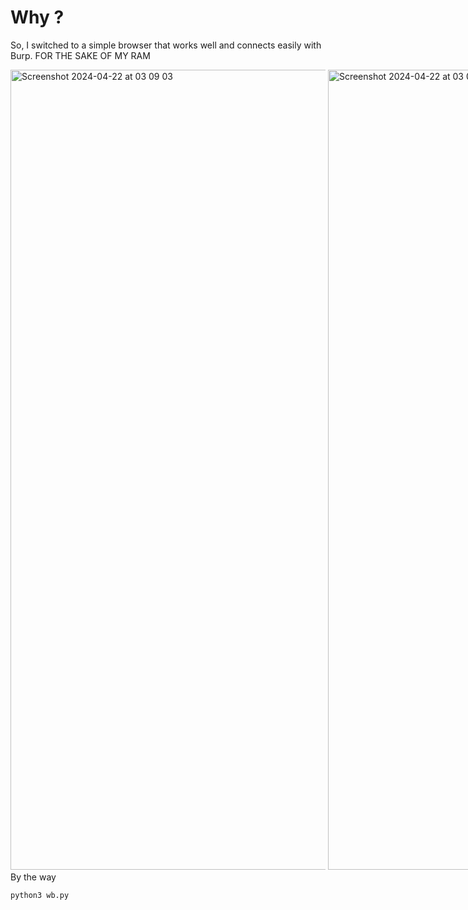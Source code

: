 # Why ?
So, I switched to a simple browser that works well and connects easily with Burp. FOR THE SAKE OF MY RAM

<div style="white-space: nowrap;">
    <img style="display: inline-block;" width="1280" alt="Screenshot 2024-04-22 at 03 09 03" src="https://github.com/whalebone7/wBroswer/assets/125891350/9e2ea222-005e-4998-87b1-dd5818b314c5">
    <img style="display: inline-block;" width="1280" alt="Screenshot 2024-04-22 at 03 08 56" src="https://github.com/whalebone7/wBroswer/assets/125891350/4c1894c1-b31e-49de-88c0-0f2a926a25e8">
</div>
By the way

```bash
python3 wb.py
```


